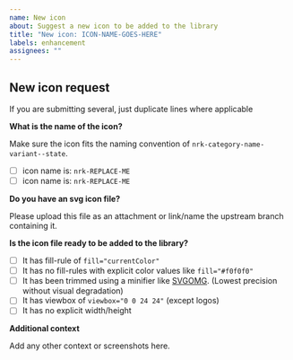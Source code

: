 ```yaml
---
name: New icon
about: Suggest a new icon to be added to the library
title: "New icon: ICON-NAME-GOES-HERE"
labels: enhancement
assignees: ""
---
```


## New icon request

If you are submitting several, just duplicate lines where applicable

**What is the name of the icon?**

Make sure the icon fits the naming convention of `nrk-category-name-variant--state`.

- [ ] icon name is: `nrk-REPLACE-ME`
- [ ] icon name is: `nrk-REPLACE-ME`

**Do you have an svg icon file?**

Please upload this file as an attachment or link/name the upstream branch containing it.

**Is the icon file ready to be added to the library?**

- [ ] It has fill-rule of `fill="currentColor"`
- [ ] It has no fill-rules with explicit color values like `fill="#f0f0f0"`
- [ ] It has been trimmed using a minifier like [SVGOMG](https://jakearchibald.github.io/svgomg/). (Lowest precision without visual degradation)
- [ ] It has viewbox of `viewbox="0 0 24 24"` (except logos)
- [ ] It has no explicit width/height

**Additional context**

Add any other context or screenshots here.
